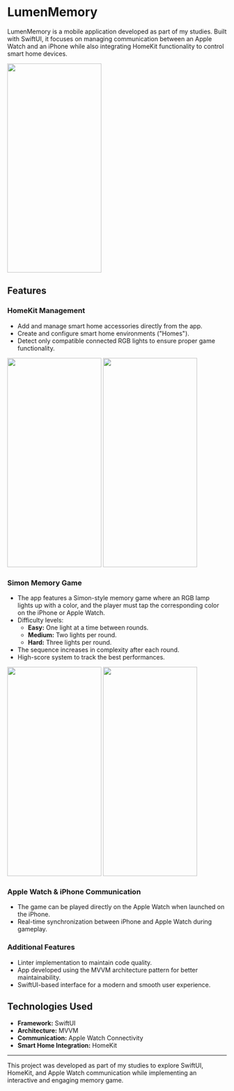 # LumenMemory

LumenMemory is a mobile application developed as part of my studies. Built with SwiftUI, it focuses on managing communication between an Apple Watch and an iPhone while also integrating HomeKit functionality to control smart home devices.    

<img src="https://github.com/user-attachments/assets/e9b47c2a-d4e7-466e-9a6e-1528b711ffb2" width="216" height="480">

## Features

### HomeKit Management
- Add and manage smart home accessories directly from the app.
- Create and configure smart home environments ("Homes").
- Detect only compatible connected RGB lights to ensure proper game functionality.

<img src="https://github.com/user-attachments/assets/60d45a76-ee8c-44d4-a444-68ef87c8bd85" width="216" height="480">
<img src="https://github.com/user-attachments/assets/2ca37d8e-657c-4a74-b035-9fac4e785c70" width="216" height="480">

### Simon Memory Game
- The app features a Simon-style memory game where an RGB lamp lights up with a color, and the player must tap the corresponding color on the iPhone or Apple Watch.
- Difficulty levels:
  - **Easy:** One light at a time between rounds.
  - **Medium:** Two lights per round.
  - **Hard:** Three lights per round.
- The sequence increases in complexity after each round.
- High-score system to track the best performances.


<img src="https://github.com/user-attachments/assets/a6b269eb-b637-4937-b428-7cb4241bfb1e" width="216" height="480">
<img src="https://github.com/user-attachments/assets/e86763d6-7578-447e-a4c2-9144be63cb86" width="216" height="480">

### Apple Watch & iPhone Communication
- The game can be played directly on the Apple Watch when launched on the iPhone.
- Real-time synchronization between iPhone and Apple Watch during gameplay.

### Additional Features





- Linter implementation to maintain code quality.
- App developed using the MVVM architecture pattern for better maintainability.
- SwiftUI-based interface for a modern and smooth user experience.

## Technologies Used
- **Framework:** SwiftUI
- **Architecture:** MVVM
- **Communication:** Apple Watch Connectivity
- **Smart Home Integration:** HomeKit

---
This project was developed as part of my studies to explore SwiftUI, HomeKit, and Apple Watch communication while implementing an interactive and engaging memory game.

